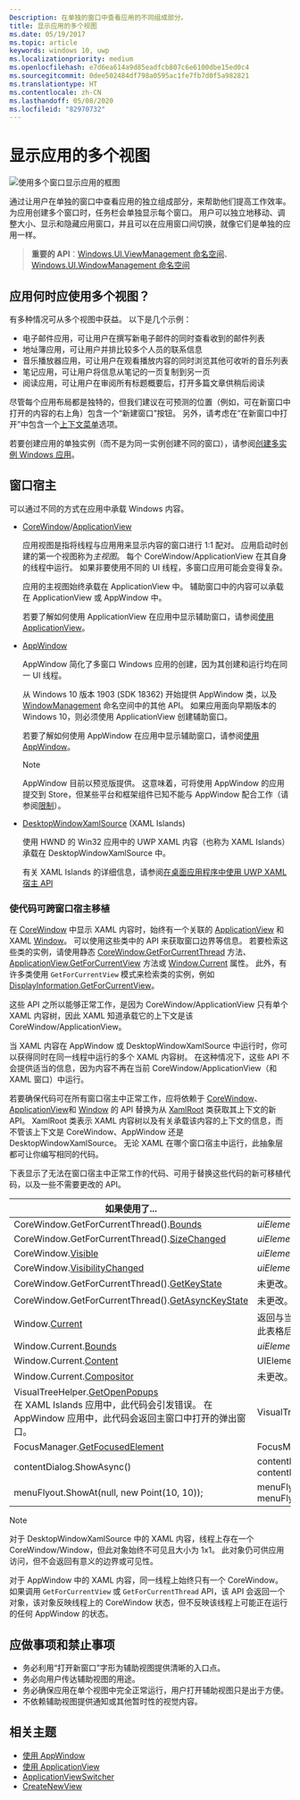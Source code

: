 ```yaml
---
Description: 在单独的窗口中查看应用的不同组成部分。
title: 显示应用的多个视图
ms.date: 05/19/2017
ms.topic: article
keywords: windows 10, uwp
ms.localizationpriority: medium
ms.openlocfilehash: e7d6ea614a9d85eadfcb807c6e6100dbe15ed0c4
ms.sourcegitcommit: 0dee502484df798a0595ac1fe7fb7d0f5a982821
ms.translationtype: HT
ms.contentlocale: zh-CN
ms.lasthandoff: 05/08/2020
ms.locfileid: "82970732"
---
```

# <a name="show-multiple-views-for-an-app"></a>显示应用的多个视图

![使用多个窗口显示应用的框图](images/multi-view.gif)

通过让用户在单独的窗口中查看应用的独立组成部分，来帮助他们提高工作效率。 为应用创建多个窗口时，任务栏会单独显示每个窗口。 用户可以独立地移动、调整大小、显示和隐藏应用窗口，并且可以在应用窗口间切换，就像它们是单独的应用一样。

> **重要的 API**：[Windows.UI.ViewManagement 命名空间](/uwp/api/windows.ui.viewmanagement)、[Windows.UI.WindowManagement 命名空间](/uwp/api/windows.ui.windowmanagement)

## <a name="when-should-an-app-use-multiple-views"></a>应用何时应使用多个视图？

有多种情况可从多个视图中获益。 以下是几个示例：

- 电子邮件应用，可让用户在撰写新电子邮件的同时查看收到的邮件列表
- 地址簿应用，可让用户并排比较多个人员的联系信息
- 音乐播放器应用，可让用户在观看播放内容的同时浏览其他可收听的音乐列表
- 笔记应用，可让用户将信息从笔记的一页复制到另一页
- 阅读应用，可让用户在审阅所有标题概要后，打开多篇文章供稍后阅读

尽管每个应用布局都是独特的，但我们建议在可预测的位置（例如，可在新窗口中打开的内容的右上角）包含一个“新建窗口”按钮。 另外，请考虑在“在新窗口中打开”中包含一个[上下文菜单](../controls-and-patterns/menus.md)选项。

若要创建应用的单独实例（而不是为同一实例创建不同的窗口），请参阅[创建多实例 Windows 应用](../../launch-resume/multi-instance-uwp.md)。

## <a name="windowing-hosts"></a>窗口宿主

可以通过不同的方式在应用中承载 Windows 内容。

- [CoreWindow](/uwp/api/windows.ui.core.corewindow)/[ApplicationView](/uwp/api/windows.ui.viewmanagement.applicationview)

     应用视图是指将线程与应用用来显示内容的窗口进行 1:1 配对。 应用启动时创建的第一个视图称为*主视图*。 每个 CoreWindow/ApplicationView 在其自身的线程中运行。 如果非要使用不同的 UI 线程，多窗口应用可能会变得复杂。

    应用的主视图始终承载在 ApplicationView 中。 辅助窗口中的内容可以承载在 ApplicationView 或 AppWindow 中。

    若要了解如何使用 ApplicationView 在应用中显示辅助窗口，请参阅[使用 ApplicationView](application-view.md)。
- [AppWindow](/uwp/api/windows.ui.windowmanagement.appwindow)

    AppWindow 简化了多窗口 Windows 应用的创建，因为其创建和运行均在同一 UI 线程。

    从 Windows 10 版本 1903 (SDK 18362) 开始提供 AppWindow 类，以及 [WindowManagement](/uwp/api/windows.ui.windowmanagement) 命名空间中的其他 API。 如果应用面向早期版本的 Windows 10，则必须使用 ApplicationView 创建辅助窗口。

    若要了解如何使用 AppWindow 在应用中显示辅助窗口，请参阅[使用 AppWindow](app-window.md)。

    > [!NOTE]
    > AppWindow 目前以预览版提供。 这意味着，可将使用 AppWindow 的应用提交到 Store，但某些平台和框架组件已知不能与 AppWindow 配合工作（请参阅[限制](/uwp/api/windows.ui.windowmanagement.appwindow#limitations)）。
- [DesktopWindowXamlSource](/uwp/api/windows.ui.xaml.hosting.desktopwindowxamlsource) (XAML Islands)

     使用 HWND 的 Win32 应用中的 UWP XAML 内容（也称为 XAML Islands）承载在 DesktopWindowXamlSource 中。

    有关 XAML Islands 的详细信息，请参阅[在桌面应用程序中使用 UWP XAML 宿主 API](/windows/apps/desktop/modernize/using-the-xaml-hosting-api)

### <a name="make-code-portable-across-windowing-hosts"></a>使代码可跨窗口宿主移植

在 [CoreWindow](/uwp/api/windows.ui.core.corewindow) 中显示 XAML 内容时，始终有一个关联的 [ApplicationView](/uwp/api/windows.ui.viewmanagement.applicationview) 和 XAML [Window](/uwp/api/windows.ui.xaml.window)。 可以使用这些类中的 API 来获取窗口边界等信息。 若要检索这些类的实例，请使用静态 [CoreWindow.GetForCurrentThread](/uwp/api/windows.ui.core.corewindow.getforcurrentthread) 方法、[ApplicationView.GetForCurrentView](/uwp/api/windows.ui.viewmanagement.applicationview.getforcurrentview) 方法或 [Window.Current](/uwp/api/windows.ui.xaml.window.current) 属性。 此外，有许多类使用 `GetForCurrentView` 模式来检索类的实例，例如 [DisplayInformation.GetForCurrentView](/uwp/api/windows.graphics.display.displayinformation.getforcurrentview)。

这些 API 之所以能够正常工作，是因为 CoreWindow/ApplicationView 只有单个 XAML 内容树，因此 XAML 知道承载它的上下文是该 CoreWindow/ApplicationView。

当 XAML 内容在 AppWindow 或 DesktopWindowXamlSource 中运行时，你可以获得同时在同一线程中运行的多个 XAML 内容树。 在这种情况下，这些 API 不会提供适当的信息，因为内容不再在当前 CoreWindow/ApplicationView（和 XAML 窗口）中运行。

若要确保代码可在所有窗口宿主中正常工作，应将依赖于 [CoreWindow](/uwp/api/windows.ui.core.corewindow)、[ApplicationView](/uwp/api/windows.ui.viewmanagement.applicationview)和 [Window](/uwp/api/windows.ui.xaml.window) 的 API 替换为从 [XamlRoot](/uwp/api/windows.ui.xaml.xamlroot) 类获取其上下文的新 API。
XamlRoot 类表示 XAML 内容树以及有关承载该内容的上下文的信息，而不管该上下文是 CoreWindow、AppWindow 还是 DesktopWindowXamlSource。 无论 XAML 在哪个窗口宿主中运行，此抽象层都可让你编写相同的代码。

下表显示了无法在窗口宿主中正常工作的代码、可用于替换这些代码的新可移植代码，以及一些不需要更改的 API。

| 如果使用了... | 请替换为... |
| - | - |
| CoreWindow.GetForCurrentThread().[Bounds](/uwp/api/windows.ui.core.corewindow.bounds) | _uiElement_.XamlRoot.[Size](/uwp/api/windows.ui.xaml.xamlroot.size) |
| CoreWindow.GetForCurrentThread().[SizeChanged](/uwp/api/windows.ui.core.corewindow.sizechanged) | _uiElement_.XamlRoot.[Changed](/uwp/api/windows.ui.xaml.xamlroot.changed) |
| CoreWindow.[Visible](/uwp/api/windows.ui.core.corewindow.visible) | _uiElement_.XamlRoot.[IsHostVisible](/uwp/api/windows.ui.xaml.xamlroot.ishostvisible) |
| CoreWindow.[VisibilityChanged](/uwp/api/windows.ui.core.corewindow.visibilitychanged) | _uiElement_.XamlRoot.[Changed](/uwp/api/windows.ui.xaml.xamlroot.changed) |
| CoreWindow.GetForCurrentThread().[GetKeyState](/uwp/api/windows.ui.core.corewindow.getkeystate) | 未更改。 AppWindow 和 DesktopWindowXamlSource 支持此代码。 |
| CoreWindow.GetForCurrentThread().[GetAsyncKeyState](/uwp/api/windows.ui.core.corewindow.getasynckeystate) | 未更改。 AppWindow 和 DesktopWindowXamlSource 支持此代码。 |
| Window.[Current](/uwp/api/windows.ui.xaml.window.current) | 返回与当前 CoreWindow 密切绑定的主 XAML Window 对象。 请参阅此表格后面的“说明”。 |
| Window.Current.[Bounds](/uwp/api/windows.ui.xaml.window.bounds) | _uiElement_.XamlRoot.[Size](/uwp/api/windows.ui.xaml.xamlroot.size) |
| Window.Current.[Content](/uwp/api/windows.ui.xaml.window.content) | UIElement root =  _uiElement_.XamlRoot.[Content](/uwp/api/windows.ui.xaml.xamlroot.content) |
| Window.Current.[Compositor](/uwp/api/windows.ui.xaml.window.compositor) | 未更改。 AppWindow 和 DesktopWindowXamlSource 支持此代码。 |
| VisualTreeHelper.[GetOpenPopups](/uwp/api/windows.ui.xaml.media.visualtreehelper.getopenpopups)<br/>在 XAML Islands 应用中，此代码会引发错误。 在 AppWindow 应用中，此代码会返回主窗口中打开的弹出窗口。 | VisualTreeHelper.[GetOpenPopupsForXamlRoot](/uwp/api/windows.ui.xaml.media.visualtreehelper.getopenpopupsforxamlroot)(_uiElement_.XamlRoot) |
| FocusManager.[GetFocusedElement](/uwp/api/windows.ui.xaml.input.focusmanager.getfocusedelement) | FocusManager.[GetFocusedElement](/uwp/api/windows.ui.xaml.input.focusmanager.getfocusedelement#Windows_UI_Xaml_Input_FocusManager_GetFocusedElement_Windows_UI_Xaml_XamlRoot_)(_uiElement_.XamlRoot) |
| contentDialog.ShowAsync() | contentDialog.[XamlRoot](/uwp/api/windows.ui.xaml.uielement.xamlroot) = _uiElement_.XamlRoot;<br/>contentDialog.ShowAsync(); |
| menuFlyout.ShowAt(null, new Point(10, 10)); | menuFlyout.[XamlRoot](/uwp/api/windows.ui.xaml.controls.primitives.flyoutbase.xamlroot) = _uiElement_.XamlRoot;<br/>menuFlyout.ShowAt(null, new Point(10, 10)); |

> [!NOTE]
> 对于 DesktopWindowXamlSource 中的 XAML 内容，线程上存在一个 CoreWindow/Window，但此对象始终不可见且大小为 1x1。 此对象仍可供应用访问，但不会返回有意义的边界或可见性。
>
>对于 AppWindow 中的 XAML 内容，同一线程上始终只有一个 CoreWindow。 如果调用 `GetForCurrentView` 或 `GetForCurrentThread` API，该 API 会返回一个对象，该对象反映线程上的 CoreWindow 状态，但不反映该线程上可能正在运行的任何 AppWindow 的状态。


## <a name="dos-and-donts"></a>应做事项和禁止事项

- 务必利用“打开新窗口”字形为辅助视图提供清晰的入口点。
- 务必向用户传达辅助视图的用途。
- 务必确保应用在单个视图中完全正常运行，用户打开辅助视图只是出于方便。
- 不依赖辅助视图提供通知或其他暂时性的视觉内容。

## <a name="related-topics"></a>相关主题

- [使用 AppWindow](app-window.md)
- [使用 ApplicationView](application-view.md)
- [ApplicationViewSwitcher](https://docs.microsoft.com/uwp/api/Windows.UI.ViewManagement.ApplicationViewSwitcher)
- [CreateNewView](https://docs.microsoft.com/uwp/api/windows.applicationmodel.core.coreapplication.createnewview)
